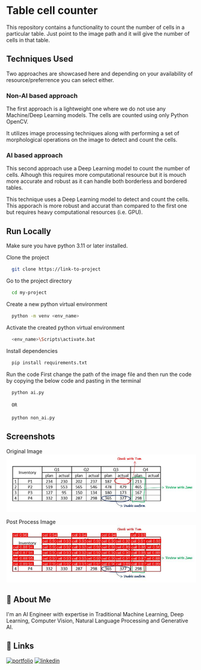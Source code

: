 
# Table cell counter

This repository contains a functionality to count the number of cells in a particular table. Just point to the image path and it will give the number of cells in that table.


## Techniques Used

Two approaches are showcased here and depending on your availability of resource/preferrence you can select either.

### Non-AI based approach
The first approach is a lightweight one where we do not use any Machine/Deep Learning models. The cells are counted using only Python OpenCV.

It utilizes image processing techniques along with performing a set of morphological operations on the image to detect and count the cells. 

### AI based approach
This second approach use a Deep Learning model to count the number of cells. Alhough this requires more computational resource but it is mouch more accurate and robust as it can handle both borderless and bordered tables.

This technique uses a Deep Learning model to detect and count the cells. This apporach is more robust and accurat than compared to the first one but requires heavy computational resources (i.e. GPU).
## Run Locally

Make sure you have python 3.11 or later installed.

Clone the project

```bash
  git clone https://link-to-project
```

Go to the project directory

```bash
  cd my-project
```

Create a new python virtual environment

```bash
  python -m venv <env_name>
```

Activate the created python virtual environment

```bash
  <env_name>\Scripts\activate.bat
```


Install dependencies

```bash
  pip install requirements.txt
```

Run the code
First change the path of the image file and then run the code by copying the below code and pasting in the terminal
```bash
  python ai.py

  OR

  python non_ai.py
```


## Screenshots

Original Image
![Original image](Images\Table.JPG)

Post Process Image
![Post process image](Table_res.JPG)
## 🚀 About Me
I'm an AI Engineer with expertise in Traditional Machine Learning, Deep Learning, Computer Vision, Natural Language Processing and Generative AI.
## 🔗 Links
[![portfolio](https://img.shields.io/badge/my_portfolio-000?style=for-the-badge&logo=ko-fi&logoColor=white)](https://github.com/shrey10926?tab=repositories)
[![linkedin](https://img.shields.io/badge/linkedin-0A66C2?style=for-the-badge&logo=linkedin&logoColor=white)](www.linkedin.com/in/shrey-jain-837504214)
